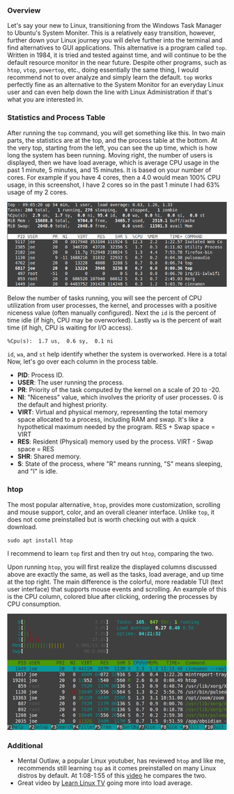 ### Overview

Let's say your new to Linux, transitioning from the Windows Task Manager to Ubuntu's System Moniter. This is a relatively easy transition, however, further down your Linux journey you will delve further into the terminal and find alternatives to GUI applications. This alternative is a program called `top`. Written in 1984, it is tried and tested against time, and will continue to be the default resource monitor in the near future. Despite other programs, such as `htop`, `vtop`, `powertop`, etc., doing essentially the same thing, I would recommend not to over analyze and simply learn the default. `top` works perfectly fine as an alternative to the System Monitor for an everyday Linux user and can even help down the line with Linux Administration if that's what you are interested in.

### Statistics and Process Table

After running the `top` command, you will get something like this. In two main parts, the statistics are at the top, and the process table at the bottom. At the very top, starting from the left, you can see the up time, which is how long the system has been running. Moving right, the number of users is displayed, then we have load average, which is average CPU usage in the past 1 minute, 5 minutes, and 15 minutes. It is  based on your number of cores. For example if you have 4 cores, then a 4.0 would mean 100% CPU usage, in this screenshot, I have 2 cores so in the past 1 minute I had 63% usage of my 2 cores.

![top.png](top.png)

Below the number of tasks running, you will see the percent of CPU utilization from user processes, the kernel, and processes with a positive niceness value (often manually configured). Next the `id` is the percent of time idle (if high, CPU may be overworked). Lastly `wa` is the percent of wait time (if high, CPU is waiting for I/O access).

```
%Cpu(s):  1.7 us,  0.6 sy,  0.1 ni
```

`id`, `wa`, and `st` help identify whether the system is overworked. Here is a total 
Now, let's go over each column in the process table.

- **PID**: Process ID.
- **USER**: The user running the process.
- **PR**: Priority of the task computed by the kernel on a scale of 20 to -20.
- **NI**: "Niceness" value, which involves the priority of user processes. 0 is the default and highest priority.
- **VIRT**: Virtual and physical memory, representing the total memory space allocated to a process, including RAM and swap. It's like a hypothetical maximum needed by the program. RES + Swap space = VIRT
- **RES**: Resident (Physical) memory used by the process. VIRT - Swap space = RES
- **SHR**: Shared memory.
- **S**: State of the process, where "R" means running, "S" means sleeping, and "I" is idle.

### htop

The most popular alternative, `htop`, provides more customization, scrolling and mouse support, color, and an overall cleaner interface. Unlike `top`, it does not come preinstalled but is worth checking out with a quick download.

```
sudo apt install htop
```

I recommend to learn `top` first and then try out `htop`, comparing the two. 

Upon running `htop`, you will first realize the displayed columns discussed above are exactly the same, as well as the tasks, load average, and up time at the top right. The main difference is the colorful, more readable TUI (text user interface) that supports mouse events and scrolling. An example of this is the CPU column, colored blue after clicking, ordering the processes by CPU consumption. 

![htop.jpg](htop.jpg)

### Additional

- Mental Outlaw, a popular Linux youtuber, has reviewed `htop` and like me, recommends still learning `top` as it comes preinstalled on many Linux distros by default. At 1:08-1:55 of this [video](https://youtu.be/I6T7nSO-WNg?t=68) he compares the two.
- Great video by [Learn Linux TV](https://www.youtube.com/watch?v=4bJmzHh4pg0) going more into load average.




